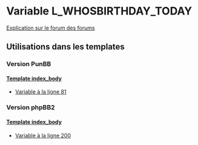 # Variable L_WHOSBIRTHDAY_TODAY
[Explication sur le forum des forums](http://forum.forumactif.com/t294113-listing-des-variables#L_WHOSBIRTHDAY_TODAY)

## Utilisations dans les templates

### Version PunBB

#### [Template index_body](punbb/index_body.md)
* [Variable à la ligne 81](../punbb/index_body.tpl#L81)

### Version phpBB2

#### [Template index_body](subsilver/index_body.md)
* [Variable à la ligne 200](../subsilver/index_body.tpl#L200)